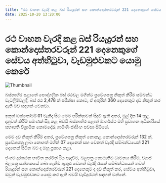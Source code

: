 ```yaml
---
title: "රථ වාහන වැරදි කළ බස් රියැදුරන් සහ කොන්දොස්තරවරුන් 221 දෙනෙකුගේ සේවය අත්හිටුවා, වැඩමුළුවකට යොමු කෙරේ"
date: 2025-10-20 13:20:00
---
```


# රථ වාහන වැරදි කළ බස් රියැදුරන් සහ කොන්දොස්තරවරුන් 221 දෙනෙකුගේ සේවය අත්හිටුවා, වැඩමුළුවකට යොමු කෙරේ

![Thumbnail](https://helakuru.sgp1.cdn.digitaloceanspaces.com/esana/images/lib/bussl-archived.jpg)

බස්නාහිර පළාතේ පෞද්ගලික බස් රථවල මගීන්ට ප්‍රවේශපත්‍ර නිකුත් කිරීම සම්බන්ධ වැටලීම්වලදී, බස් රථ 2,478 ක් පරීක්ෂා කොට, ඒ අතුරින් 360 දෙනෙකුට දඩ නිකුත් කර ඇති බව සඳහන් වෙනවා.

ඉකුත් ඔක්තෝබර් 01 වැනිදා සිට මෙම පරීක්ෂාවන් සිදුවී ඇති අතර, මුල් දින 14 තුළ දැනුවත් කිරීම් පමණක් සිදු කළ බවයි බස්නාහිර පළාත් මාර්ගස්ථ මගී ප්‍රවාහන අධිකාරියේ සභාපති විශ්‍රාමික කොමදෝරු ගාමිණී ජාසිංහ පවසා සිටියේ.

මෙම දඩ නිකුත් කිරීම් අතර, ප්‍රවේශපත්‍ර නිකුත් නොකළ කොන්දොස්තරවරුන් 132 ක්, ප්‍රවේශපත්‍ර ලබා නොගත් මගීන් 07 දෙනෙක් සහ වෙනත් වැරදි සම්බන්ධයෙන් 221 දෙනෙක් සිටින බව ද ඔහු ප්‍රකාශ කළා.

ජංගම දුරකථන භාවිත කරමින් රිය පැදවීම, බලපත්‍ර නොමැතිව ධාවනය කිරීම, ව්‍යාජ බලපත්‍ර සන්තකයේ තබා ගැනීම ඇතුළු වෙනත් වැරදි රැසක් සම්බන්ධයෙන් තවත් රියැදුරන් සහ කොන්දොස්තරවරුන් 221 දෙනෙකුට ද දඩ නිකුත් කර, සේවය අත්හිටුවා, ඔවුන් වැඩමුළුවකට යොමු කර ඇති බවයි වැඩිදුරටත් සඳහන් වන්නේ.

